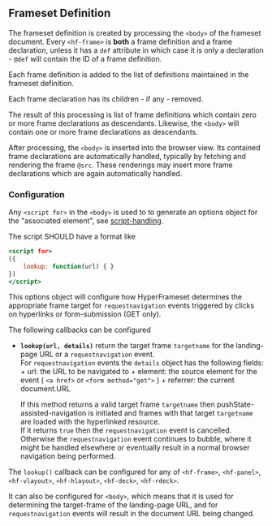 ## Frameset Definition

The frameset definition is created by processing the `<body>` of the frameset document.
Every `<hf-frame>` is **both** a frame definition and a frame declaration,
unless it has a `def` attribute in which case it is only a declaration - `@def` will contain the ID of a frame definition. 

Each frame definition is added to the list of definitions maintained in the frameset definition.

Each frame declaration has its children - if any - removed.

The result of this processing is list of frame definitions which contain
zero or more frame declarations as descendants.
Likewise, the `<body>` will contain one or more frame declarations as descendants.

After processing, the `<body>` is inserted into the browser view.
Its contained frame declarations are automatically handled,
typically by fetching and rendering the frame `@src`.
These renderings may insert more frame declarations which are again automatically handled.

### Configuration

Any `<script for>` in the `<body>` is used to 
to generate an options object for the "associated element", see
[script-handling](./Frameset-Document.html#script-handling).

The script SHOULD have a format like

``` .html
<script for>
({
	lookup: function(url) { }
})
</script>
```
    
This options object will configure how HyperFrameset determines 
the appropriate frame target for `requestnavigation` events 
triggered by clicks on hyperlinks or form-submission (GET only).

The following callbacks can be configured

- **`lookup(url, details)`**
	return the target frame `targetname` for the landing-page URL or a `requestnavigation` event.  
	For `requestnavigation` events the `details` object has the following fields:
		+ url: the URL to be navigated to 
		+ element: the source element for the event ( `<a href>` or `<form method="get">` ) 
		+ referrer: the current document.URL

	If this method returns a valid target frame `targetname` then 
	pushState-assisted-navigation is initiated
	and frames with that target `targetname` are loaded with the hyperlinked resource.  
	If it returns `true` then the `requestnavigation` event is cancelled.
	Otherwise the `requestnavigation` event continues to bubble, 
	where it might be handled elsewhere or eventually 
	result in a normal browser navigation being performed.

The `lookup()` callback can be configured for any of
`<hf-frame>`, `<hf-panel>`, `<hf-vlayout>`, `<hf-hlayout>`, `<hf-deck>`, `<hf-rdeck>`. 

It can also be configured for `<body>`, which means that it is used for 
determining the target-frame of the landing-page URL, and
for `requestnavigation` events will result in the document URL being changed. 

